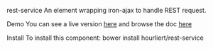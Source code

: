 rest-service
An element wrapping iron-ajax to handle REST request.

Demo
You can see a live version [here](http://hourliert.github.io/rest-service/components/rest-service/demo/) and browse the doc [here](http://hourliert.github.io/rest-service/components/rest-service/)

Install
To install this component: bower install hourliert/rest-service
